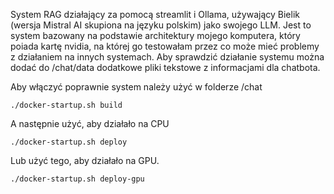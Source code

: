System RAG działający za pomocą streamlit i Ollama, używający Bielik (wersja Mistral AI skupiona na języku polskim) jako swojego LLM. Jest to system bazowany na podstawie architektury mojego komputera, który poiada kartę nvidia, na której go testowałam przez co może mieć problemy z działaniem na innych systemach. Aby sprawdzić działanie systemu można dodać do /chat/data dodatkowe pliki tekstowe z informacjami dla chatbota.


Aby włączyć poprawnie system należy użyć w folderze /chat
```
./docker-startup.sh build
```
A następnie użyć, aby działało na CPU
```
./docker-startup.sh deploy
```
Lub użyć tego, aby działało na GPU.
```
./docker-startup.sh deploy-gpu
```
